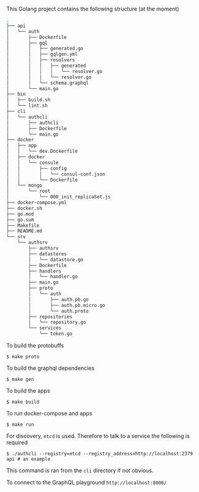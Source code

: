 This Golang project contains the following structure (at the moment)

```sh
.
├── api
│   └── auth
│       ├── Dockerfile
│       ├── gql
│       │   ├── generated.go
│       │   ├── gqlgen.yml
│       │   ├── resolvers
│       │   │   ├── generated
│       │   │   │   └── resolver.go
│       │   │   └── resolver.go
│       │   └── schema.graphql
│       └── main.go
├── bin
│   ├── build.sh
│   └── lint.sh
├── cli
│   └── authcli
│       ├── authcli
│       ├── Dockerfile
│       └── main.go
├── docker
│   ├── app
│   │   └── dev.Dockerfile
│   ├── docker
│   │   └── consule
│   │       ├── config
│   │       │   └── consul-conf.json
│   │       └── Dockerfile
│   └── mongo
│       └── root
│           └── 000_init_replicaSet.js
├── docker-compose.yml
├── docker.sh
├── go.mod
├── go.sum
├── Makefile
├── README.md
└── srv
    └── authsrv
        ├── authsrv
        ├── datastores
        │   └── datastore.go
        ├── Dockerfile
        ├── handlers
        │   └── handler.go
        ├── main.go
        ├── proto
        │   └── auth
        │       ├── auth.pb.go
        │       ├── auth.pb.micro.go
        │       └── auth.proto
        ├── repositories
        │   └── repository.go
        └── services
            └── token.go
```

To build the protobuffs

    $ make proto

To build the graphql dependencies

    $ make gen
    
To build the apps

    $ make build

To run docker-compose and apps

    $ make run
    
For discovery, `etcd` is used. Therefore to talk to a service the following is required

    $ ./authcli --registry=etcd --registry_address=http://localhost:2379 api # an example

This command is ran from the `cli` directory if not obvious.

To connect to the GraphQL playground `http://localhost:8000/`

